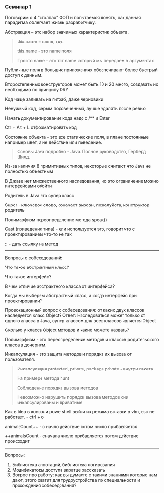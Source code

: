 ### Семинар 1

Поговорим о 4 "столпах" ООП и попытаемся понять, как данная парадигма облегчает жизнь разработчику.

Абстракция – это набор значимых характеристик объекта.

>this.name = name; где:
> 
>   this.name - это name поля
> 
>   Просто name - это тот name который мы передаем в аргументах

Публичные поля в больших приложениях обеспечивают более быстрый доступ к данным.

Второстепенных конструкторов может быть 10 и 20 много, создавать их необходимо по принципу DRY

Код чаще заливать на гитхаб, даже черновики

Ненужный код, серым подсвеченный, лучше удалять после ревью

Начать документирование кода надо с /** и Enter

Ctr + Alt + L отформатировать код

Состояние объекта - это все статические поля, в плане постоянные например цвет, а не действие или поведение.

>Основы Java подробно - Java. Полное руководство, Герберд Шилд.

Из-за наличия 8 примитивных типов, некоторые считают что Java не полностью объектным

В Джаве нет множественного наследования, но это ограничение можно интерфейсами обойти

Родитель в Java это супер класс

Super - ключевое слово, означает вызови, пожалуйста, конструктор родитель

Полиморфизм переопределение метода speak()

Cast (приведение типа) - ели используется это, говорит что с проектированием что-то не так

:: - дать ссылку на метод

---

Вопросы с собеседований:

Что такое абстрактный класс? 

Что такое интерфейс?

В чем отличие абстрактного класса от интерфейса?

Когда мы выберем абстрактный класс, а когда интерфейс при проектировании?

Провокационный вопрос с собеседования: от каких двух классов наследуется класс Object? Ответ: Наследоваться может только от одного класса в Java, супер классом для всех классов является Object

Сколько у класса Object методов и какие можете назвать?

Полиморфизм - это переопределение методов и классов родительского класса в дочернем.

Инкапсуляция - это защита методов и порядка их вызова от пользователя.

> Инкапсуляция protected, private, package private - внутри пакета
> 
> На примере метода hunt
> 
> Соблюдение порядка вызова методов
> 
> Невозможно нарушить порядок вызова методов они инкапсулированы и приватные

Как в idea в консоли powershell выйти из режима вставки в vim, esc не работает. - ctrl + o

animalsCount++ - с начло действие потом число прибавляется

++animalsCount - сначала число прибавляется потом действие происходит

---

Вопросы:

1. Библиотека аннотаций, библиотека логирования
2. Модификаторы доступа вкратце рассказать
3. Вопрос про работу: как вы думаете с такими знаниями которые нам дают, этого хватит для трудоустройства по специальности и прохождения собеседования?